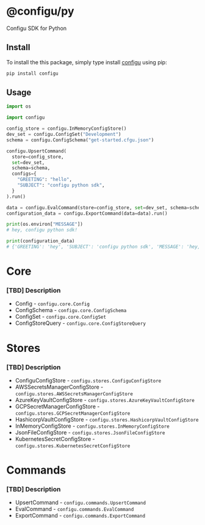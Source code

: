 # @configu/py

Configu SDK for Python

## Install

To install the this package, simply type install [configu](https://pypi.org/project/configu/) using pip:

```bash
pip install configu
```

## Usage

```py
import os

import configu

config_store = configu.InMemoryConfigStore()
dev_set = configu.ConfigSet("Development")
schema = configu.ConfigSchema("get-started.cfgu.json")

configu.UpsertCommand(
  store=config_store,
  set=dev_set,
  schema=schema,
  configs={
    "GREETING": "hello",
    "SUBJECT": "configu python sdk",
  }
).run()

data = configu.EvalCommand(store=config_store, set=dev_set, schema=schema).run()
configuration_data = configu.ExportCommand(data=data).run()

print(os.environ["MESSAGE"])
# hey, configu python sdk!

print(configuration_data)
# {'GREETING': 'hey', 'SUBJECT': 'configu python sdk', 'MESSAGE': 'hey, configu python sdk!'}
```

# Core

### [TBD] Description

- Config - `configu.core.Config`
- ConfigSchema - `configu.core.ConfigSchema`
- ConfigSet - `configu.core.ConfigSet`
- ConfigStoreQuery - `configu.core.ConfigStoreQuery`

# Stores

### [TBD] Description

- ConfiguConfigStore - `configu.stores.ConfiguConfigStore`
- AWSSecretsManagerConfigStore - `configu.stores.AWSSecretsManagerConfigStore`
- AzureKeyVaultConfigStore - `configu.stores.AzureKeyVaultConfigStore`
- GCPSecretManagerConfigStore - `configu.stores.GCPSecretManagerConfigStore`
- HashicorpVaultConfigStore - `configu.stores.HashicorpVaultConfigStore`
- InMemoryConfigStore - `configu.stores.InMemoryConfigStore`
- JsonFileConfigStore - `configu.stores.JsonFileConfigStore`
- KubernetesSecretConfigStore - `configu.stores.KubernetesSecretConfigStore`

# Commands

### [TBD] Description

- UpsertCommand - `configu.commands.UpsertCommand`
- EvalCommand - `configu.commands.EvalCommand`
- ExportCommand - `configu.commands.ExportCommand`

